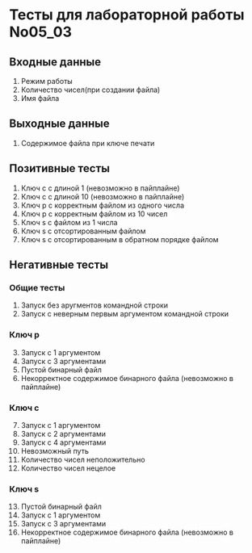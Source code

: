 # Тесты для лабораторной работы No05_03
## Входные данные
1. Режим работы
2. Количество чисел(при создании файла)
3. Имя файла
## Выходные данные
1. Содержимое файла при ключе печати
## Позитивные тесты
1. Ключ c с длиной 1 (невозможно в пайплайне)
2. Ключ c с длиной 10 (невозможно в пайплайне)
3. Ключ p с корректным файлом из одного числа
4. Ключ p с корректным файлом из 10 чисел
5. Ключ s с файлом из 1 числа
6. Ключ s с отсортированным файлом
7. Ключ s с отсортированным в обратном порядке файлом
## Негативные тесты
### Общие тесты
1. Запуск без аругментов командной строки
2. Запуск с неверным первым аргументом командной строки
### Ключ p
3. Запуск с 1 аргументом
4. Запуск с 3 аргументами
5. Пустой бинарный файл
6. Некорректное содержимое бинарного файла (невозможно в пайплайне)
### Ключ c
7. Запуск с 1 аргументом
8. Запуск с 2 аргументами
9. Запуск с 4 аргументами
10. Невозможный путь
11. Количество чисел неположительно
12. Количество чисел нецелое
### Ключ s
13. Пустой бинарный файл
14. Запуск с 1 аргументом
15. Запуск с 3 аргументами
16. Некорректное содержимое бинарного файла (невозможно в пайплайне)
